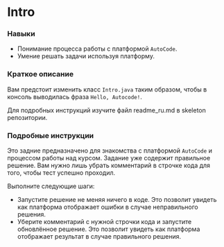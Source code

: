 # Intro

### Навыки

- Понимание процесса работы с платформой `AutoCode`.
- Умение решать задачи используя платформу.

### Краткое описание
Вам предстоит изменить класс `Intro.java` таким образом, чтобы в консоль выводилась фраза `Hello, Autocode!`.

Для подробных инструкций изучите файл readme_ru.md в skeleton репозитории.


### Подробные инструкции

Это задние предназначено для знакомства с платформой `AutoCode` и процессом работы над курсом. Задание уже содержит правильное решение. Вам нужно лишь убрать комментарий в строчке кода для того, чтобы тест успешно проходил.

Выполните следующие шаги:
- Запустите решение не меняя ничего в коде. Это позволит увидеть как платформа отображает ошибки в случае неправильного решения.
- Уберите комментарий с нужной строчки кода и запустите обновлённое решение. Это позволит увидеть как платформа отображает результат в случае правильного решения.